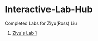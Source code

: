 # Interactive-Lab-Hub

Completed Labs for Ziyu(Ross) Liu

1. [Ziyu's Lab 1](//github.com/dlydb/IDD-Fa18-Lab1/blob/master/README.md)
